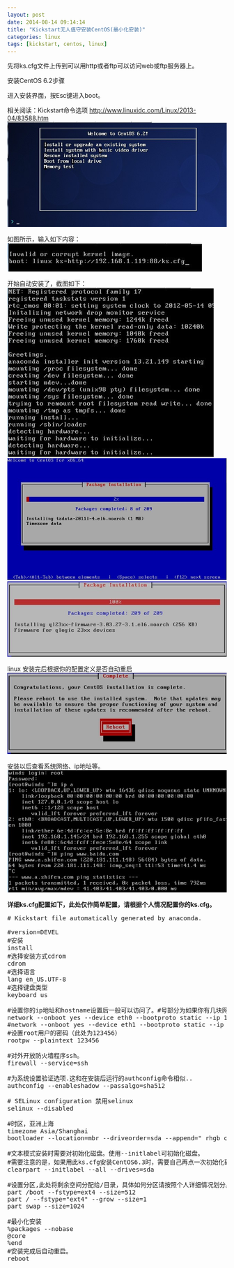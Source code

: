 ```yaml
---
layout: post
date: 2014-08-14 09:14:14
title: "Kickstart无人值守安装CentOS(最小化安装)"
categories: linux
tags: [kickstart, centos, linux]
---
```


先将ks.cfg文件上传到可以用http或者ftp可以访问web或ftp服务器上。

安装CentOS 6.2步骤

进入安装界面，按Esc键进入boot。

相关阅读：Kickstart命令选项 http://www.linuxidc.com/Linux/2013-04/83588.htm
<img src="/upload/images/130429091468271_1.jpg" >

如图所示，输入如下内容：
<img src="/upload/images/130429091468272_2.jpg" >


开始自动安装了，截图如下：
<img src="/upload/images/130429091468273_3.jpg" >
<img src="/upload/images/130429091468275_4.jpg" >
<img src="/upload/images/130429091468274_5.jpg" >

linux
安装完后根据你的配置定义是否自动重启
<img src="/upload/images/130429091515912_6.jpg" >

安装以后查看系统网络、ip地址等。
<img src="/upload/images/130429091515911_7.jpg" >

<b>详细ks.cfg配置如下，此处仅作简单配置，请根据个人情况配置你的ks.cfg。</b>

<pre>
# Kickstart file automatically generated by anaconda.
 
#version=DEVEL
#安装
install
#选择安装方式cdrom
cdrom
#选择语言
lang en_US.UTF-8
#选择键盘类型
keyboard us
 
#设置你的ip地址和hostname设置后一般可以访问了。#号部分为如果你有几块网卡时，添加类似network配置即可。
network --onboot yes --device eth0 --bootproto static --ip 192.168.1.145 --netmask 255.255.255.0 --gateway 192.168.1.1 --noipv6 --nameserver 192.168.1.1 --hostname winds
#network --onboot yes --device eth1 --bootproto static --ip 192.168.1.146 --netmask 255.255.255.0 --gateway 192.168.1.1 --noipv6 --nameserver 192.168.1.1 --hostname winds
#设置root用户的密码（此处为123456）
rootpw --plaintext 123456
 
#对外开放防火墙程序ssh。
firewall --service=ssh
 
#为系统设置验证选项.这和在安装后运行的authconfig命令相似..
authconfig --enableshadow --passalgo=sha512
 
# SELinux configuration 禁用selinux
selinux --disabled
 
#时区，亚洲上海
timezone Asia/Shanghai
bootloader --location=mbr --driveorder=sda --append=" rhgb crashkernel=auto quiet"
 
#文本模式安装时需要对初始化磁盘。使用--initlabel可初始化磁盘。
#需要注意的是，如果用此ks.cfg安装CentOS6.3时，需要自己再点一次初始化磁盘空间。
clearpart --initlabel --all --drives=sda
 
#设置分区,此处将剩余空间分配给/目录，具体如何分区请按照个人详细情况划分。
part /boot --fstype=ext4 --size=512
part / --fstype="ext4" --grow --size=1
part swap --size=1024
 
#最小化安装
%packages --nobase
@core
%end
#安装完成后自动重启。
reboot
</pre>
